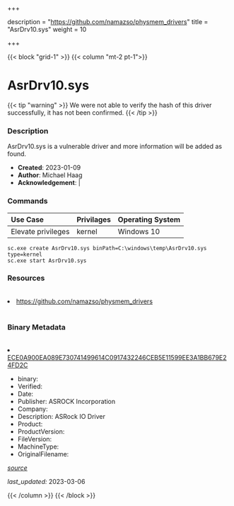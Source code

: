 +++

description = "https://github.com/namazso/physmem_drivers"
title = "AsrDrv10.sys"
weight = 10

+++


{{< block "grid-1" >}}
{{< column "mt-2 pt-1">}}




# AsrDrv10.sys 


{{< tip "warning" >}}
We were not able to verify the hash of this driver successfully, it has not been confirmed.
{{< /tip >}}




### Description


AsrDrv10.sys is a vulnerable driver and more information will be added as found.


- **Created**: 2023-01-09
- **Author**: Michael Haag
- **Acknowledgement**:  | [](https://twitter.com/)

### Commands

| Use Case | Privilages | Operating System | 
|:---- | ---- | ---- |
| Elevate privileges | kernel | Windows 10 |

```
sc.exe create AsrDrv10.sys binPath=C:\windows\temp\AsrDrv10.sys type=kernel
sc.exe start AsrDrv10.sys
```

### Resources
<br>


<li><a href=" https://github.com/namazso/physmem_drivers"> https://github.com/namazso/physmem_drivers</a></li>


<br>


### Binary Metadata
<br>



<li><a href="https://www.virustotal.com/gui/file/ECE0A900EA089E730741499614C0917432246CEB5E11599EE3A1BB679E24FD2C">ECE0A900EA089E730741499614C0917432246CEB5E11599EE3A1BB679E24FD2C</a></li>



- binary: 
- Verified: 
- Date: 
- Publisher: ASROCK Incorporation
- Company: 
- Description: ASRock IO Driver
- Product: 
- ProductVersion: 
- FileVersion: 
- MachineType: 
- OriginalFilename: 

[*source*](https://github.com/magicsword-io/LOLDrivers/tree/main/yaml/asrdrv10.sys.yml)

*last_updated:* 2023-03-06


{{< /column >}}
{{< /block >}}

